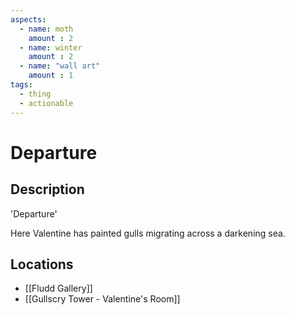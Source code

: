 ```yaml
---
aspects: 
  - name: moth
    amount : 2
  - name: winter
    amount : 2
  - name: "wall art"
    amount : 1
tags:
  - thing
  - actionable
---
```


# Departure

## Description
'Departure'

Here Valentine has painted gulls migrating across a darkening sea.
## Locations
- [[Fludd Gallery]]
- [[Gullscry Tower - Valentine's Room]]